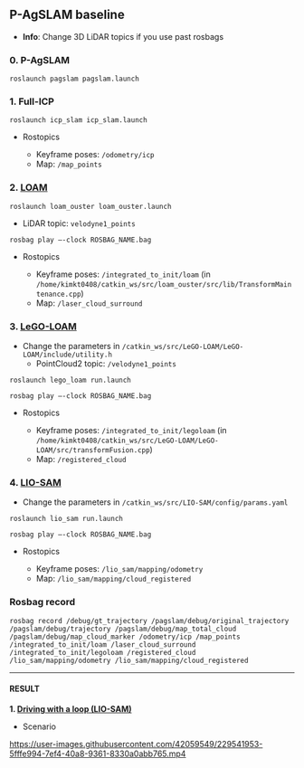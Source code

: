 ## P-AgSLAM baseline

* **Info**: Change 3D LiDAR topics if you use past rosbags

### 0. P-AgSLAM
```
roslaunch pagslam pagslam.launch
```

### 1. Full-ICP
```
roslaunch icp_slam icp_slam.launch
```
* Rostopics

  * Keyframe poses: `/odometry/icp`
  * Map: `/map_points`


### 2. [LOAM](https://github.com/laboshinl/loam_velodyne)
```
roslaunch loam_ouster loam_ouster.launch
```

* LiDAR topic: `velodyne1_points`

```
rosbag play –-clock ROSBAG_NAME.bag
```
* Rostopics

  * Keyframe poses: `/integrated_to_init/loam` (in `/home/kimkt0408/catkin_ws/src/loam_ouster/src/lib/TransformMaintenance.cpp`)
  * Map: `/laser_cloud_surround`


### 3. [LeGO-LOAM](https://github.com/RobustFieldAutonomyLab/LeGO-LOAM)
* Change the parameters in `/catkin_ws/src/LeGO-LOAM/LeGO-LOAM/include/utility.h`
  * PointCloud2 topic: `/velodyne1_points`
 
```
roslaunch lego_loam run.launch
```

```
rosbag play –-clock ROSBAG_NAME.bag
```
* Rostopics

  * Keyframe poses: `/integrated_to_init/legoloam` (in `/home/kimkt0408/catkin_ws/src/LeGO-LOAM/LeGO-LOAM/src/transformFusion.cpp`)
  * Map: `/registered_cloud`


### 4. [LIO-SAM](https://github.com/TixiaoShan/LIO-SAM)
* Change the parameters in `/catkin_ws/src/LIO-SAM/config/params.yaml`
 
```
roslaunch lio_sam run.launch
```

```
rosbag play –-clock ROSBAG_NAME.bag
```
* Rostopics

  * Keyframe poses: `/lio_sam/mapping/odometry`
  * Map: `/lio_sam/mapping/cloud_registered`
  
  
### Rosbag record
```
rosbag record /debug/gt_trajectory /pagslam/debug/original_trajectory /pagslam/debug/trajectory /pagslam/debug/map_total_cloud /pagslam/debug/map_cloud_marker /odometry/icp /map_points /integrated_to_init/loam /laser_cloud_surround /integrated_to_init/legoloam /registered_cloud /lio_sam/mapping/odometry /lio_sam/mapping/cloud_registered
```

-------------------
#### RESULT
**1. [Driving with a loop (LIO-SAM)](https://purdue0-my.sharepoint.com/:v:/g/personal/kim3686_purdue_edu/EU-KiY4CWeBJp-uaaAm6w1EB0xYqrBLdgcVhEzGRYYy8dg?e=6gBQ95)**

* Scenario

https://user-images.githubusercontent.com/42059549/229541953-5fffe994-7ef4-40a8-9361-8330a0abb765.mp4

